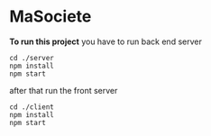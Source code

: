 # MaSociete
**To run this project** 
you have to run back end server

    cd ./server
    npm install
    npm start

after that run the front server

    cd ./client
    npm install
    npm start 
